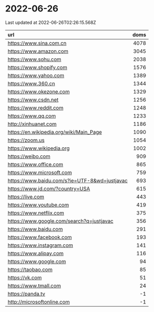 # 2022-06-26

<!-- BEGIN -->
Last updated at 2022-06-26T02:26:15.568Z

url | doms
:- | -:
https://www.sina.com.cn | 4078
https://www.amazon.com | 3045
https://www.sohu.com | 2038
https://www.shopify.com | 1576
https://www.yahoo.com | 1389
https://www.360.cn | 1344
https://www.okezone.com | 1329
https://www.csdn.net | 1256
https://www.reddit.com | 1248
https://www.qq.com | 1233
http://xinhuanet.com | 1186
https://en.wikipedia.org/wiki/Main_Page | 1090
https://zoom.us | 1054
https://www.wikipedia.org | 1002
https://weibo.com | 909
https://www.office.com | 865
https://www.microsoft.com | 759
https://www.baidu.com/s?ie=UTF-8&wd=justjavac | 693
https://www.jd.com/?country=USA | 615
https://live.com | 443
https://www.youtube.com | 419
https://www.netflix.com | 375
https://www.google.com/search?q=justjavac | 356
https://www.baidu.com | 291
https://www.facebook.com | 193
https://www.instagram.com | 141
https://www.alipay.com | 116
https://www.google.com | 94
https://taobao.com | 85
https://vk.com | 51
https://www.tmall.com | 24
https://panda.tv | -1
http://microsoftonline.com | -1
<!-- END -->
